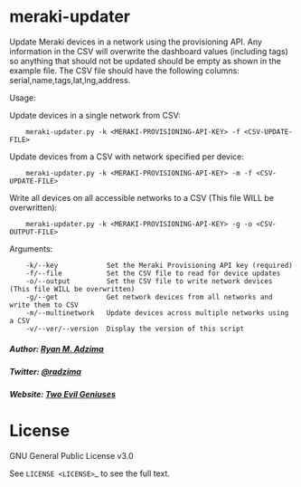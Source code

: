 # meraki-updater
Update Meraki devices in a network using the provisioning API. Any information in the CSV will overwrite the dashboard values (including tags) so anything that should not be updated should be empty as shown in the example file. The CSV file should have the following columns: serial,name,tags,lat,lng,address.

Usage:

  Update devices in a single network from CSV:

        meraki-updater.py -k <MERAKI-PROVISIONING-API-KEY> -f <CSV-UPDATE-FILE>

  Update devices from a CSV with network specified per device:

        meraki-updater.py -k <MERAKI-PROVISIONING-API-KEY> -m -f <CSV-UPDATE-FILE>

  Write all devices on all accessible networks to a CSV (This file WILL be overwritten):

        meraki-updater.py -k <MERAKI-PROVISIONING-API-KEY> -g -o <CSV-OUTPUT-FILE>

  Arguments:

        -k/--key            Set the Meraki Provisioning API key (required)
        -f/--file           Set the CSV file to read for device updates
        -o/--output         Set the CSV file to write network devices (This file WILL be overwritten)
        -g/--get            Get network devices from all networks and write them to CSV
        -m/--multinetwork   Update devices across multiple networks using a CSV
        -v/--ver/--version  Display the version of this script


##### Author: [Ryan M. Adzima](https://linkedin.com/in/radzima)
##### Twitter: [@radzima](https://twitter.com/radzima)
##### Website: [Two Evil Geniuses](https://twoevilgeniuses.com)

License
=======

GNU General Public License v3.0

See `LICENSE <LICENSE>`_ to see the full text.
